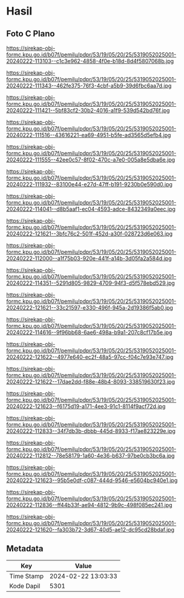 # Hasil

## Foto C Plano

https://sirekap-obj-formc.kpu.go.id/b07f/pemilu/pdpr/53/19/05/20/25/5319052025001-20240222-113103--c1c3e962-4858-4f0e-b18d-8d4f5807068b.jpg

https://sirekap-obj-formc.kpu.go.id/b07f/pemilu/pdpr/53/19/05/20/25/5319052025001-20240222-111343--462fe375-76f3-4cbf-a5b9-39d6fbc6aa7d.jpg

https://sirekap-obj-formc.kpu.go.id/b07f/pemilu/pdpr/53/19/05/20/25/5319052025001-20240222-111421--5bf83cf2-30b2-4016-a1f9-539d542bd76f.jpg

https://sirekap-obj-formc.kpu.go.id/b07f/pemilu/pdpr/53/19/05/20/25/5319052025001-20240222-111516--43616221-ea69-4951-b5fe-ad3565d5efb4.jpg

https://sirekap-obj-formc.kpu.go.id/b07f/pemilu/pdpr/53/19/05/20/25/5319052025001-20240222-111555--42ee0c57-8f02-470c-a7e0-005a8e5dba6e.jpg

https://sirekap-obj-formc.kpu.go.id/b07f/pemilu/pdpr/53/19/05/20/25/5319052025001-20240222-111932--83100e44-e27d-47ff-b191-9230b0e590d0.jpg

https://sirekap-obj-formc.kpu.go.id/b07f/pemilu/pdpr/53/19/05/20/25/5319052025001-20240222-114041--d8b5aaf1-ec04-4593-adce-8432349a0eec.jpg

https://sirekap-obj-formc.kpu.go.id/b07f/pemilu/pdpr/53/19/05/20/25/5319052025001-20240222-121621--3bfc76c2-501f-452d-a30f-028723d6e063.jpg

https://sirekap-obj-formc.kpu.go.id/b07f/pemilu/pdpr/53/19/05/20/25/5319052025001-20240222-112000--a1f75b03-920e-441f-a14b-3d05fa2a584d.jpg

https://sirekap-obj-formc.kpu.go.id/b07f/pemilu/pdpr/53/19/05/20/25/5319052025001-20240222-114351--5291d805-9829-4709-94f3-d5f578ebd529.jpg

https://sirekap-obj-formc.kpu.go.id/b07f/pemilu/pdpr/53/19/05/20/25/5319052025001-20240222-121621--33c21597-e330-496f-945a-2d19386f5ab0.jpg

https://sirekap-obj-formc.kpu.go.id/b07f/pemilu/pdpr/53/19/05/20/25/5319052025001-20240222-114616--9f96bb68-6ae6-498a-b9a1-207c8cf17b5e.jpg

https://sirekap-obj-formc.kpu.go.id/b07f/pemilu/pdpr/53/19/05/20/25/5319052025001-20240222-121622--4977e640-ec2f-48a5-97cc-f04c7e93e747.jpg

https://sirekap-obj-formc.kpu.go.id/b07f/pemilu/pdpr/53/19/05/20/25/5319052025001-20240222-121622--17dae2dd-f88e-48b4-8093-338519630f23.jpg

https://sirekap-obj-formc.kpu.go.id/b07f/pemilu/pdpr/53/19/05/20/25/5319052025001-20240222-121623--f6175d19-a171-4ee3-91c1-8114f9acf72d.jpg

https://sirekap-obj-formc.kpu.go.id/b07f/pemilu/pdpr/53/19/05/20/25/5319052025001-20240222-112833--34f7db3b-dbbb-445d-8933-f17ae823229e.jpg

https://sirekap-obj-formc.kpu.go.id/b07f/pemilu/pdpr/53/19/05/20/25/5319052025001-20240222-112812--78e58179-1a60-4e36-b637-97be0cb3bc6a.jpg

https://sirekap-obj-formc.kpu.go.id/b07f/pemilu/pdpr/53/19/05/20/25/5319052025001-20240222-121623--95b5e0df-c087-444d-9546-e5604bc940e1.jpg

https://sirekap-obj-formc.kpu.go.id/b07f/pemilu/pdpr/53/19/05/20/25/5319052025001-20240222-112836--ff44b33f-ae94-4812-9b9c-498f085ec241.jpg

https://sirekap-obj-formc.kpu.go.id/b07f/pemilu/pdpr/53/19/05/20/25/5319052025001-20240222-121620--fa303b72-3d67-40d5-ae12-dc95cd28bdaf.jpg


## Metadata

| Key        | Value               |
| ---------- | ------------------- |
| Time Stamp | 2024-02-22 13:03:33 |
| Kode Dapil | 5301                |




